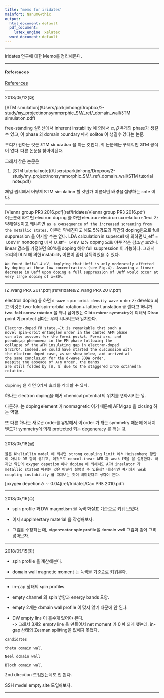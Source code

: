 ```yaml
---
title: "memo for iridates"
mainfont: NanumGothic
output:
  html_document: default
  pdf_document:
    latex_engine: xelatex
  word_document: default
---
```






***

iridates 연구에 대한 Memo를 정리해둔다.


***

#### References

[References](ref_iridates.html)


***

2018/06/12(화)

[STM simulation](/Users/parkjinhong/Dropbox/2-study/my_project/nonsymmorphic_SM/_ref/_domain_wall/STM simulation.pdf)

free-standing 실리신에서 inherent instability 에 의해서 $\alpha$, $\beta$ 두개의 phase가 생길 수 있고, 이 phase 의 domain boundary 에서 soliton 이 생길수 있다는 논문.

우리가 원하는 것은 STM simulation 을 하는 것인데, 이 논문에는 구체적인 STM 공식이 없다.  다른 논문을 찾아야된다. 

그래서 찾은 논문은

1. [STM tutorial note](/Users/parkjinhong/Dropbox/2-study/my_project/nonsymmorphic_SM/_ref/_domain_wall/STM tutorial note.pdf)

제일 원리에서 어떻게 STM simulation 할 것인가 이론적인 배경을 설명하는 note 이다.


***

[Vienna group PRB 2016.pdf](ref/Iridates/Vienna group PRB 2016.pdf)  
이논문에 따르면 electron doping 을 하면 electron-electron correlation effect 가 약해질것이고 왜냐하면 `as a consequence of the increased screening from the metallic
states.` 아무리 약해진다고 해도  5%정도의  약간의 doping만으로 full suppression 을 야기할 수는 없다. LDA calculation in supercell 에 의하면 U_eff = 1.6eV in nondoping 에서 U_eff= 1.4eV 12% doping 으로 야주 작은 감소만 보였다. linear 감소를 가정하면 80%를 doping 해야 full suppression 이 가능하다.   그래서 우리의 DLN 에 의한 instability 이론이 좀더 설득력있을 수 있다.  

```
We found Ueff=1.4 eV, implying that Ueff is only moderately affected by doping at these low concentrations (see Fig.4). Assuming a linear decrease in Ueff upon doping a full suppression of Ueff would occur at very large doping of x≈80%. 
```

***

[Z.Wang PRX 2017.pdf](ref/Iridates/Z.Wang PRX 2017.pdf)

electron doping 을 하면 `d-wave spin-orbit density wave order` 가 develop 되고 이것은 two-fold spin-orbital rotation + lattice translation 을 깬다고 하니까 two-fold screw rotation 을 깨니 남아있는 Glide mirror symmetry에 의해서 Dirac point 가 protect 된다는 우리 시나리오와 일치한다.

```
Electron-doped PM state.—It is remarkable that such a
novel spin-orbit entangled order in the canted AFM phase
can also account for the Fermi pocket, Fermi arc, and
pseudogap phenomena in the PM phase following the
collapse of the AFM insulating gap in electron-doped
Sr2IrO4. Indeed, we could have started the discussion with
the electron-doped case, as we show below, and arrived at
the same conclusion for the d-wave SODW order.
Despite the absence of AFM order, the bands
are still folded by [π, π] due to the staggered IrO6 octahedra
rotation.
```

***

dopinng 을 하면 3가지 효과를 기대할 수 있다.

하나는 electron doping을 해서 chemical potential 의 위치를 변화시키는 일.

다른하나는 doping element 가 nonmagnetic 이기 때문에 AFM gap 을 closing 하는 역할.

또 다른 하나는 새로운 order를 유발해서  이 order 가 깨는 symmetry 때문에 에너지 밴드가 symmetry에 의해 protected 되는 degeneracy 를 깨는 것.

***

2018/05/18(금)

```
물론 Khaliullin model 에 의하면 strong coupling limit 에서 Heisenberg 항만이 아니라 DM 항이 생기고, 이것으로 noncollinear AFM 과 weak FM을 잘 설명한다. 하지만 약간의 oxygen depetion 이나 doping 에 의해서도 AFM insulator 가 metallic state로 바뀌는 것은 어떻게 설명할 수 있을까? 내생각엔 여기에서 weak coupling instability 를 따져보는 것이 의미있다고 생각이 든다. 
```
[oxygen depetion $\delta \sim 0.04$](ref/Iridates/Cao PRB 2010.pdf) 


***

2018/05/16(수)

* spin profile 과 DW magnetism 을 녹색 화살표 기준으로 키워 보았다.

* 이제 supplmentary material 을 작성해보자. 

* 그림을 수정하는 데, eigenvector spin profile을 domain wall 그림과 같이 그려넣어보자.



***

2018/05/15(화)

* spin profile 을 계산해본다.

* domain wall magnetic moment 는 녹색을 기준으로 키워본다.



***

* in-gap 상태의 spin profiles.

* empty channel 의 spin 방향과 energy bands 모양.

* empty 2개는 domain wall profile 이 맞지 않기 때문에 안 된다.

* DW empty line 이 홀수개 있어야 된다.  
-> 그래서 3개의 empty line 을 만들어서 net moment 가 0 이 되게 했는데, in-gap 상태의 Zeeman splitting을 없애지 못했다.


```
candidates

theta domain wall

Neel domain wall

Bloch domain wall
```


2nd direction 도입했는데도 안 된다.

SSH model empty site 도입해보자.

***









